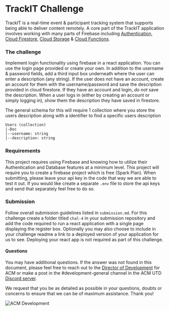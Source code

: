 # TrackIT Challenge

TrackIT is a real-time event & participant tracking system that supports being able to deliver content remotely. A core part of the TrackIT application involves working with many parts of Firebase including [Authentication](https://firebase.google.com/docs/auth), [Cloud Firestore](https://firebase.google.com/docs/firestore), [Cloud Storage](https://firebase.google.com/docs/storage) & [Cloud Functions](https://firebase.google.com/docs/functions). 

### The challenge

Implement login functionality using firebase in a react application. You can use the login page provided or create your own. In addition to the username & password fields, add a third input box underneath where the user can enter a description (any string). If the user does not have an account, create an account for them with the username/password and save the description provided in cloud firestore. If they have an account and login, _do not_ save the description. When a user logs in (either by creating an account or simply logging in), show them the description they have saved in firestore. 

The general schema for this will require 1 collection where you store the users description along with a identifier to find a specific users description

```
Users (collection)
|-Doc
|--username: string
|--description: string
```

### Requirements

This project requires using Firebase and knowing how to utilize their Authentication and Database features at a minimum level. This project will require you to create a firebase project which is free (Spark Plan). When submitting, please leave your api key in the code that way we are able to test it out. If you would like create a separate `.env` file to store the api keys and send that separately feel free to do so.

### Submission

Follow overall submission guidelines listed in `submission.md`. For this challenge create a folder titled `chal-4` in your submission repository and add the code required to run a react application with a single page displaying the register box. Optionally you may also choose to include in your challenge readme a link to a deployed version of your application for us to see. Deploying your react app is not required as part of this challenge.

#### Questions
You may have additional questions. If the answer was not found in this document,
please feel free to reach out to the [Director of Development](mailto:development@acmutd.co)
for ACM or make a post in the #development-general channel in the ACM UTD
[Discord server](http://acmutd.co/discord).

We request that you be as detailed as possible in your questions, doubts or
concerns to ensure that we can be of maximum assistance. Thank you!

![ACM Development](https://www.acmutd.co/brand/Development/Banners/light_dark_background.png)
